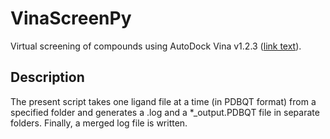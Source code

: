 # VinaScreenPy

Virtual screening of compounds using AutoDock Vina v1.2.3 ([link text](https://github.com/ccsb-scripps/AutoDock-Vina/releases)).

## Description
The present script takes one ligand file at a time (in PDBQT format) from a specified folder and generates a .log and a *_output.PDBQT file in separate folders. Finally, a merged log file is written. 
